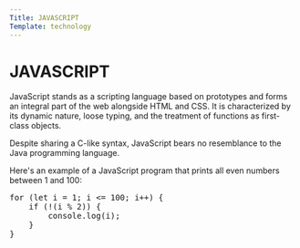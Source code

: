 ```yaml
---
Title: JAVASCRIPT
Template: technology
---
```


JAVASCRIPT
==========================

JavaScript stands as a scripting language based on prototypes and forms an integral part of the web alongside HTML and CSS. It is characterized by its dynamic nature, loose typing, and the treatment of functions as first-class objects.

Despite sharing a C-like syntax, JavaScript bears no resemblance to the Java programming language.

Here's an example of a JavaScript program that prints all even numbers between 1 and 100:

<div class="boxing">
<pre>
for (let i = 1; i <= 100; i++) {
    if (!(i % 2)) {
        console.log(i);
    }
}
</pre>
</div>

